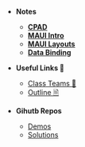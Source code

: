 - **Notes**
  - [**CPAD**](notes/Lecture1_CPAD.md)
  - [**MAUI Intro**](notes/Lecture2_MAUI_Architecture.md)
  - [**MAUI Layouts**](notes/Lecture3_MAUILayouts.md)
  - [**Data Binding**](notes/Lecture4_DataBinding.md)
  
- **Useful Links 🔗**
  - [Class Teams 💬](https://teams.microsoft.com/l/team/19%3AO6W4FAHaNWqDTgJvw9R34xKNKoRiwL3EP1GEdig7ATk1%40thread.tacv2/conversations?groupId=d427b10f-cfd1-4e14-ad02-c727ffe38b15&tenantId=22c202c2-382c-447b-a023-d0a866d1d426)
  - [Outline 🗎](https://john-abbott-college.github.io/6A6-Notes/files//WINTER_2025_COMPUTER_SCIENCE.420-6A6-AB.BADAWYY.pdf)

- **Gihutb Repos**
  - [Demos](https://github.com/AppDevIII-Code/Demos-w25)
  - [Solutions](https://github.com/AppDevIII-Code/Labs-w25-solutions)



